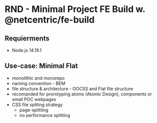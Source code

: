 # RND - Minimal Project FE Build w. @netcentric/fe-build

## Requierments
- Node.js 14.19.1

## Use-case: Minimal Flat
- monolithic and monorepo
- naming convention - BEM
- file structure & architecture -  OOCSS and Flat file structure
- recomanded for prorotyping atoms (Atomic Design), components or small POC webpages
- CSS file spliting strategy
  - page-splitting 
  - no performance splitting
